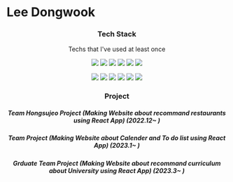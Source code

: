 <h1>Lee Dongwook</h1>

<h3 align="center">Tech Stack</h3>
<p align="center"> Techs that I've used at least once </p>
<p align="center">
<img src = "https://img.shields.io/badge/Python-3766AB?style=flat-square&logo=Python&logoColor=white"/>
<img src = "https://img.shields.io/badge/C++-00FF00?style=flat-square&logo=C%2B%2B&logoColor=black"/>
<img src = "https://img.shields.io/badge/Java-FF0000?style=flat-square&logo=Java&logoColor=white"/>
<img src = "https://img.shields.io/badge/C-FFFF00?style=flat-square&logo=C&logoColor=black"/>
<img src = "https://img.shields.io/badge/Javascript-00FFFF?style=flat-square&logo=Javascript&logoColor=black"/>
<img src = "https://img.shields.io/badge/HTML-FF00FF?style=flat-square&logo=HTML5&logoColor=black"/>
</p>
<p align="center">
<img src = "https://img.shields.io/badge/CSS-808080?style=flat-square&logo=CSS3&logoColor=white"/>
<img src = "https://img.shields.io/badge/SpringBoot-66FF66?style=flat-square&logo=SpringBoot&logoColor=white"/>
<img src = "https://img.shields.io/badge/Node.JS-009900?style=flat-square&logo=NodeJS&logoColor=white"/>
<img src = "https://img.shields.io/badge/React.JS-0066CC?style=flat-square&logo=ReactJS&logoColor=white"/>
<img src = "https://img.shields.io/badge/Postgresql-FF9999?style=flat-square&logo=Postgresql&logoColor=black"/>
<img src = "https://img.shields.io/badge/Mysql-FFCC99?style=flat-square&logo=Mysql&logoColor=black"/>
</p>
<h3 align="center">Project</h3>
<p align="center">
<h5 align = "center">Team Hongsujeo Project (Making Website about recommand restaurants using React App) (2022.12~   )</h5>
<h5 align = "center">Team Project (Making Website about Calender and To do list using React App) (2023.1~  )</h5>
<h5 align = "center">Grduate Team Project (Making Website about recommand curriculum about University using React App) (2023.3~  )</h5>
</p>
<!--
**Lee-Dongwook/Lee-Dongwook** is a ✨ _special_ ✨ repository because its `README.md` (this file) appears on your GitHub profile.

Here are some ideas to get you started:

- 🔭 I’m currently working on ...
- 🌱 I’m currently learning ...
- 👯 I’m looking to collaborate on ...
- 🤔 I’m looking for help with ...
- 💬 Ask me about ...
- 📫 How to reach me: ...
- 😄 Pronouns: ...
- ⚡ Fun fact: ...
-->
